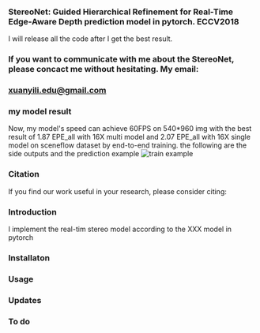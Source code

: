 ### StereoNet: Guided Hierarchical Refinement for Real-Time Edge-Aware Depth prediction model in pytorch. ECCV2018
I will release all the code after I get the best result.
### If you want to communicate with me about the StereoNet, please concact me without hesitating. My email: 
### xuanyili.edu@gmail.com  
### my model result
Now, my model's speed can achieve 60FPS on 540*960 img with the best result of 1.87 EPE_all with 16X multi model and 2.07 EPE_all with 16X single model on sceneflow dataset by end-to-end training. 
the following are the side outputs and the prediction example
![train example](https://github.com/meteorshowers/StereoNet/blob/master/doc/iter-21200.jpg)

### Citation
If you find our work useful in your research, please consider citing:



### Introduction 
I implement the real-tim stereo model according to the   XXX   model in pytorch




### Installaton


### Usage


### Updates


### To do

